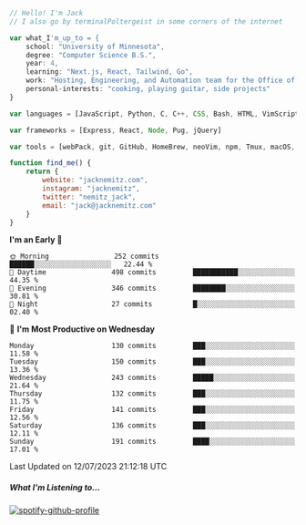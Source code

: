```javascript
// Hello! I'm Jack
// I also go by terminalPoltergeist in some corners of the internet

var what_I'm_up_to = {
    school: "University of Minnesota",
    degree: "Computer Science B.S.",
    year: 4,
    learning: "Next.js, React, Tailwind, Go",
    work: "Hosting, Engineering, and Automation team for the Office of Information Technology at UMN",
    personal-interests: "cooking, playing guitar, side projects"
}

var languages = [JavaScript, Python, C, C++, CSS, Bash, HTML, VimScript]

var frameworks = [Express, React, Node, Pug, jQuery]

var tools = [webPack, git, GitHub, HomeBrew, neoVim, npm, Tmux, macOS, Ubuntu, Docker, Nginx]

function find_me() {
    return {
        website: "jacknemitz.com",
        instagram: "jacknemitz",
        twitter: "nemitz_jack",
        email: "jack@jacknemitz.com"
    }
}
```

<!--START_SECTION:waka-->
**I'm an Early 🐤** 

```text
🌞 Morning                252 commits         ██████░░░░░░░░░░░░░░░░░░░   22.44 % 
🌆 Daytime                498 commits         ███████████░░░░░░░░░░░░░░   44.35 % 
🌃 Evening                346 commits         ████████░░░░░░░░░░░░░░░░░   30.81 % 
🌙 Night                  27 commits          █░░░░░░░░░░░░░░░░░░░░░░░░   02.40 % 
```
📅 **I'm Most Productive on Wednesday** 

```text
Monday                   130 commits         ███░░░░░░░░░░░░░░░░░░░░░░   11.58 % 
Tuesday                  150 commits         ███░░░░░░░░░░░░░░░░░░░░░░   13.36 % 
Wednesday                243 commits         █████░░░░░░░░░░░░░░░░░░░░   21.64 % 
Thursday                 132 commits         ███░░░░░░░░░░░░░░░░░░░░░░   11.75 % 
Friday                   141 commits         ███░░░░░░░░░░░░░░░░░░░░░░   12.56 % 
Saturday                 136 commits         ███░░░░░░░░░░░░░░░░░░░░░░   12.11 % 
Sunday                   191 commits         ████░░░░░░░░░░░░░░░░░░░░░   17.01 % 
```



 Last Updated on 12/07/2023 21:12:18 UTC
<!--END_SECTION:waka-->

##### What I'm Listening to...

[![spotify-github-profile](https://spotify-github-profile.vercel.app/api/view?uid=jack.nemitz&cover_image=true&show_offline=true&bar_color=53b14f&bar_color_cover=false&background_color=121212FF)](https://spotify-github-profile.vercel.app/api/view?uid=jack.nemitz&redirect=true)

